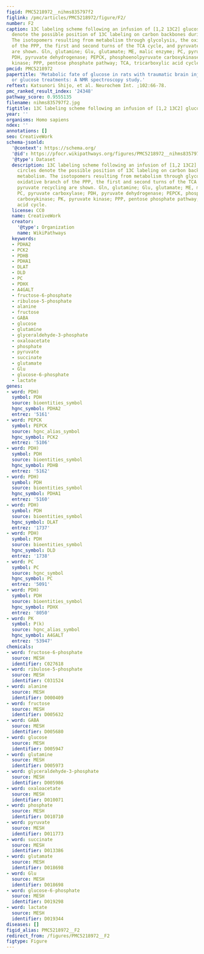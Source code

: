 ```yaml
---
figid: PMC5218972__nihms835797f2
figlink: /pmc/articles/PMC5218972/figure/F2/
number: F2
caption: 13C labeling scheme following an infusion of [1,2 13C2] glucose. Black circles
  denote the possible position of 13C labeling on carbon backbones during metabolism.
  The isotopomers resulting from metabolism through glycolysis, the oxidative branch
  of the PPP, the first and second turns of the TCA cycle, and pyruvate recycling
  are shown. Gln, glutamine; Glu, glutamate; ME, malic enzyme; PC, pyruvate carboxylase;
  PDH, pyruvate dehydrogenase; PEPCK, phosphoenolpyruvate carboxykinase; PK, pyruvate
  kinase; PPP, pentose phosphate pathway; TCA, tricarboxylic acid cycle.
pmcid: PMC5218972
papertitle: 'Metabolic fate of glucose in rats with traumatic brain injury and pyruvate
  or glucose treatments: A NMR spectroscopy study.'
reftext: Katsunori Shijo, et al. Neurochem Int. ;102:66-78.
pmc_ranked_result_index: '24348'
pathway_score: 0.9555135
filename: nihms835797f2.jpg
figtitle: 13C labeling scheme following an infusion of [1,2 13C2] glucose
year: ''
organisms: Homo sapiens
ndex: ''
annotations: []
seo: CreativeWork
schema-jsonld:
  '@context': https://schema.org/
  '@id': https://pfocr.wikipathways.org/figures/PMC5218972__nihms835797f2.html
  '@type': Dataset
  description: 13C labeling scheme following an infusion of [1,2 13C2] glucose. Black
    circles denote the possible position of 13C labeling on carbon backbones during
    metabolism. The isotopomers resulting from metabolism through glycolysis, the
    oxidative branch of the PPP, the first and second turns of the TCA cycle, and
    pyruvate recycling are shown. Gln, glutamine; Glu, glutamate; ME, malic enzyme;
    PC, pyruvate carboxylase; PDH, pyruvate dehydrogenase; PEPCK, phosphoenolpyruvate
    carboxykinase; PK, pyruvate kinase; PPP, pentose phosphate pathway; TCA, tricarboxylic
    acid cycle.
  license: CC0
  name: CreativeWork
  creator:
    '@type': Organization
    name: WikiPathways
  keywords:
  - PDHA2
  - PCK2
  - PDHB
  - PDHA1
  - DLAT
  - DLD
  - PC
  - PDHX
  - A4GALT
  - fructose-6-phosphate
  - ribulose-5-phosphate
  - alanine
  - fructose
  - GABA
  - glucose
  - glutamine
  - glyceraldehyde-3-phosphate
  - oxaloacetate
  - phosphate
  - pyruvate
  - succinate
  - glutamate
  - Glu
  - glucose-6-phosphate
  - lactate
genes:
- word: PDH)
  symbol: PDH
  source: bioentities_symbol
  hgnc_symbol: PDHA2
  entrez: '5161'
- word: PEPCK
  symbol: PEPCK
  source: hgnc_alias_symbol
  hgnc_symbol: PCK2
  entrez: '5106'
- word: PDH)
  symbol: PDH
  source: bioentities_symbol
  hgnc_symbol: PDHB
  entrez: '5162'
- word: PDH)
  symbol: PDH
  source: bioentities_symbol
  hgnc_symbol: PDHA1
  entrez: '5160'
- word: PDH)
  symbol: PDH
  source: bioentities_symbol
  hgnc_symbol: DLAT
  entrez: '1737'
- word: PDH)
  symbol: PDH
  source: bioentities_symbol
  hgnc_symbol: DLD
  entrez: '1738'
- word: PC
  symbol: PC
  source: hgnc_symbol
  hgnc_symbol: PC
  entrez: '5091'
- word: PDH)
  symbol: PDH
  source: bioentities_symbol
  hgnc_symbol: PDHX
  entrez: '8050'
- word: PK
  symbol: P(k)
  source: hgnc_alias_symbol
  hgnc_symbol: A4GALT
  entrez: '53947'
chemicals:
- word: fructose-6-phosphate
  source: MESH
  identifier: C027618
- word: ribulose-5-phosphate
  source: MESH
  identifier: C031524
- word: alanine
  source: MESH
  identifier: D000409
- word: fructose
  source: MESH
  identifier: D005632
- word: GABA
  source: MESH
  identifier: D005680
- word: glucose
  source: MESH
  identifier: D005947
- word: glutamine
  source: MESH
  identifier: D005973
- word: glyceraldehyde-3-phosphate
  source: MESH
  identifier: D005986
- word: oxaloacetate
  source: MESH
  identifier: D010071
- word: phosphate
  source: MESH
  identifier: D010710
- word: pyruvate
  source: MESH
  identifier: D011773
- word: succinate
  source: MESH
  identifier: D013386
- word: glutamate
  source: MESH
  identifier: D018698
- word: Glu
  source: MESH
  identifier: D018698
- word: glucose-6-phosphate
  source: MESH
  identifier: D019298
- word: lactate
  source: MESH
  identifier: D019344
diseases: []
figid_alias: PMC5218972__F2
redirect_from: /figures/PMC5218972__F2
figtype: Figure
---
```

